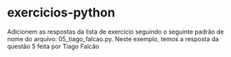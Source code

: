 # exercicios-python
Adicionem as respostas da lista de exercício seguindo o seguinte padrão de nome do arquivo: 05_tiago_falcao.py. Neste exemplo, temos a resposta da questão 5 feita por Tiago Falcão
